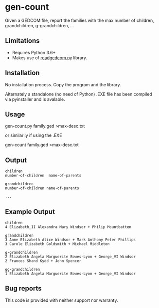 # gen-count
Given a GEDCOM file, report the families with the max number of children, grandchildren, g-grandchildren, ... 

## Limitations

- Requires Python 3.6+
- Makes use of [readgedcom.py](https://github.com/johnandrea/readgedcom) library.

## Installation

No installation process. Copy the program and the library.

Alternately a standalone (no need of Python) .EXE file has been compiled via pyinstaller and is avalable.

## Usage

gen-count.py family.ged >max-desc.txt

or similarily if using the .EXE

gen-count family.ged >max-desc.txt

## Output
```
children
number-of-children  name-of-parents

grandchildren
number-of-children name-of-parents

...
```

## Example Output
```
children
4 Elizabeth_II Alexandra Mary Windsor + Philip Mountbatten

grandchildren
3 Anne Elizabeth Alice Windsor + Mark Anthony Peter Phillips
3 Carole Elizabeth Goldsmith + Michael Middleton

g-grandchildren
2 Elizabeth Angela Marguerite Bowes-Lyon + George_VI Windsor
2 Frances Shand Kydd + John Spencer

gg-grandchildren
1 Elizabeth Angela Marguerite Bowes-Lyon + George_VI Windsor
```

## Bug reports

This code is provided with neither support nor warranty.
